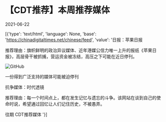 # 【CDT推荐】本周推荐媒体

2021-06-22

[{'type': 'text/html', 'language': None, 'base': 'https://chinadigitaltimes.net/chinese/feed', 'value': '日报：苹果日报

推荐理由：旗帜鲜明的政治异议媒体、近年港媒公信力唯一上升的报纸《苹果日报》，高层骨干被抓捕，营运资金被冻结，高压之下可能在近日停刊。

![GitHub](https://chinadigitaltimes.net/chinese/files/2021/06/FSPTe83u.jpg)

一份得到广泛支持的媒体可能被迫停刊



抗争媒体：时代透镜

推荐理由：每一个时间点上，都在发生记忆与遗忘的斗争。该网站在谈到自己的使命时说，希望通过回忆让人们记住历史，不被愚弄。

往期 CDT推荐媒体 '}]